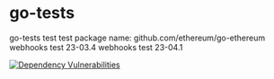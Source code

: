 # go-tests
go-tests
test
test
package name: github.com/ethereum/go-ethereum
webhooks test 23-03.4
webhooks test 23-04.1

[![Dependency Vulnerabilities](https://img.shields.io/endpoint?url=https%3A%2F%2Fapi-hooks.soos.io%2Fapi%2Fshieldsio-badges%3FbadgeType%3DDependencyVulnerabilities%26pid%3Dvs37f41zo%26branchName%3Dmain)](https://app.soos.io)
